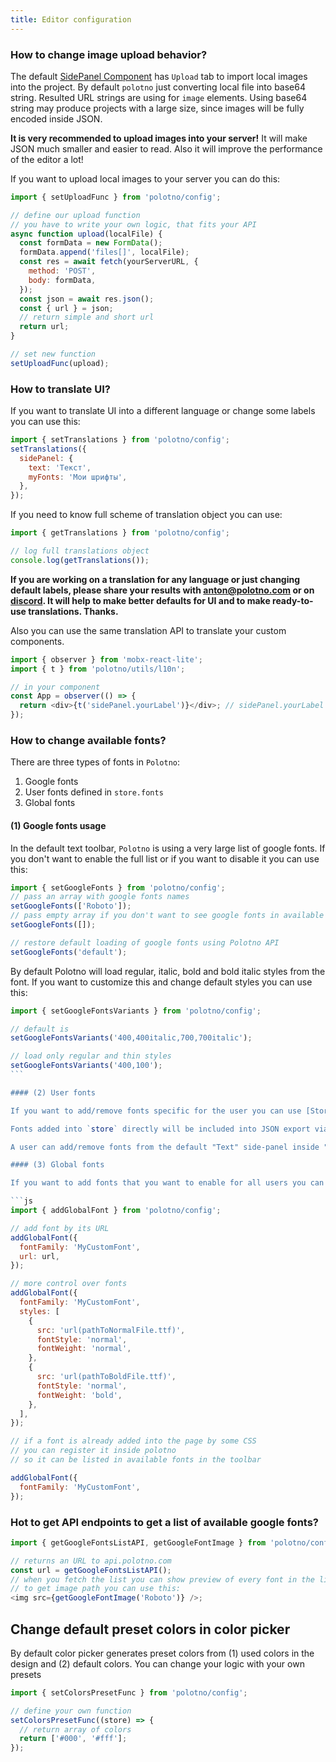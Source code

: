 ```yaml
---
title: Editor configuration
---
```


### How to change image upload behavior?

The default [SidePanel Component](/docs/side-panel) has `Upload` tab to import local images into the project. By default `polotno` just converting local file into base64 string. Resulted URL strings are using for `image` elements. Using base64 string may produce projects with a large size, since images will be fully encoded inside JSON.

**It is very recommended to upload images into your server!** It will make JSON much smaller and easier to read. Also it will improve the performance of the editor a lot!

If you want to upload local images to your server you can do this:

```js
import { setUploadFunc } from 'polotno/config';

// define our upload function
// you have to write your own logic, that fits your API
async function upload(localFile) {
  const formData = new FormData();
  formData.append('files[]', localFile);
  const res = await fetch(yourServerURL, {
    method: 'POST',
    body: formData,
  });
  const json = await res.json();
  const { url } = json;
  // return simple and short url
  return url;
}

// set new function
setUploadFunc(upload);
```

### How to translate UI?

If you want to translate UI into a different language or change some labels you can use this:

```js
import { setTranslations } from 'polotno/config';
setTranslations({
  sidePanel: {
    text: 'Текст',
    myFonts: 'Мои шрифты',
  },
});
```

If you need to know full scheme of translation object you can use:

```js
import { getTranslations } from 'polotno/config';

// log full translations object
console.log(getTranslations());
```

**If you are working on a translation for any language or just changing default labels, please share your results with anton@polotno.com or on [discord](https://discord.gg/W2VeKgsr9J). It will help to make better defaults for UI and to make ready-to-use translations. Thanks.**

Also you can use the same translation API to translate your custom components.

```js
import { observer } from 'mobx-react-lite';
import { t } from 'polotno/utils/l10n';

// in your component
const App = observer(() => {
  return <div>{t('sidePanel.yourLabel')}</div>; // sidePanel.yourLabel is a key in translations object
});
```

### How to change available fonts?

There are three types of fonts in `Polotno`:

1. Google fonts
2. User fonts defined in `store.fonts`
3. Global fonts

#### (1) Google fonts usage

In the default text toolbar, `Polotno` is using a very large list of google fonts. If you don't want to enable the full list or if you want to disable it you can use this:

```js
import { setGoogleFonts } from 'polotno/config';
// pass an array with google fonts names
setGoogleFonts(['Roboto']);
// pass empty array if you don't want to see google fonts in available fonts
setGoogleFonts([]);

// restore default loading of google fonts using Polotno API
setGoogleFonts('default');
```

By default Polotno will load regular, italic, bold and bold italic styles from the font. If you want to customize this and change default styles you can use this:

````js
import { setGoogleFontsVariants } from 'polotno/config';

// default is
setGoogleFontsVariants('400,400italic,700,700italic');

// load only regular and thin styles
setGoogleFontsVariants('400,100');
```

#### (2) User fonts

If you want to add/remove fonts specific for the user you can use [Store Fonts API](/docs/store-overview#working-with-fonts).

Fonts added into `store` directly will be included into JSON export via `store.toJSON()`.

A user can add/remove fonts from the default "Text" side-panel inside "fonts" tab.

#### (3) Global fonts

If you want to add fonts that you want to enable for all users you can use global API. Fonts added via global API will be NOT added into JSON export.

```js
import { addGlobalFont } from 'polotno/config';

// add font by its URL
addGlobalFont({
  fontFamily: 'MyCustomFont',
  url: url,
});

// more control over fonts
addGlobalFont({
  fontFamily: 'MyCustomFont',
  styles: [
    {
      src: 'url(pathToNormalFile.ttf)',
      fontStyle: 'normal',
      fontWeight: 'normal',
    },
    {
      src: 'url(pathToBoldFile.ttf)',
      fontStyle: 'normal',
      fontWeight: 'bold',
    },
  ],
});

// if a font is already added into the page by some CSS
// you can register it inside polotno
// so it can be listed in available fonts in the toolbar

addGlobalFont({
  fontFamily: 'MyCustomFont',
});
````

### Hot to get API endpoints to get a list of available google fonts?

```js
import { getGoogleFontsListAPI, getGoogleFontImage } from 'polotno/config';

// returns an URL to api.polotno.com
const url = getGoogleFontsListAPI();
// when you fetch the list you can show preview of every font in the list
// to get image path you can use this:
<img src={getGoogleFontImage('Roboto')} />;
```

## Change default preset colors in color picker

By default color picker generates preset colors from (1) used colors in the design and (2) default colors. You can change your logic with your own presets

```js
import { setColorsPresetFunc } from 'polotno/config';

// define your own function
setColorsPresetFunc((store) => {
  // return array of colors
  return ['#000', '#fff'];
});
```
